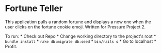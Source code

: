 # Fortune Teller

This application pulls a random fortune and displays a new one when the user clicks on the fortune cookie emoji.
Written for Pressure Project 2.

To run:
    * Check out Repo
    * Change working directory to the project's root
    * `bundle install`
    * `rake db:migrate db:seed`
    * `bin/rails s`
    * Go to localhost
    * Profit.

